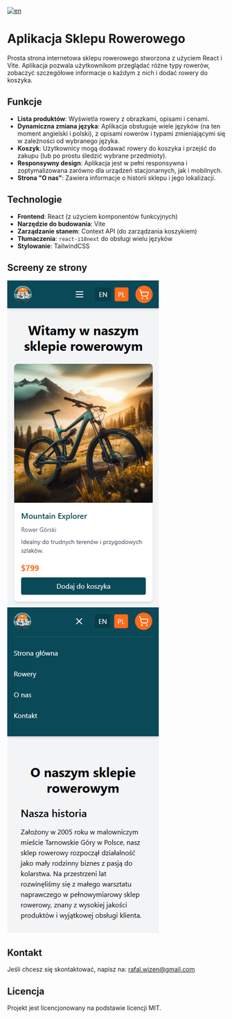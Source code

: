 [![en](https://img.shields.io/badge/lang-en-blue.svg)](https://github.com/rafalwizen/bike-shop/blob/master/README.md)
# Aplikacja Sklepu Rowerowego

Prosta strona internetowa sklepu rowerowego stworzona z użyciem React i Vite. Aplikacja pozwala użytkownikom przeglądać różne typy rowerów, zobaczyć szczegółowe informacje o każdym z nich i dodać rowery do koszyka.

## Funkcje

- **Lista produktów**: Wyświetla rowery z obrazkami, opisami i cenami.
- **Dynamiczna zmiana języka**: Aplikacja obsługuje wiele języków (na ten moment angielski i polski), z opisami rowerów i typami zmieniającymi się w zależności od wybranego języka.
- **Koszyk**: Użytkownicy mogą dodawać rowery do koszyka i przejść do zakupu (lub po prostu śledzić wybrane przedmioty).
- **Responsywny design**: Aplikacja jest w pełni responsywna i zoptymalizowana zarówno dla urządzeń stacjonarnych, jak i mobilnych.
- **Strona "O nas"**: Zawiera informacje o historii sklepu i jego lokalizacji.

## Technologie

- **Frontend**: React (z użyciem komponentów funkcyjnych)
- **Narzędzie do budowania**: Vite
- **Zarządzanie stanem**: Context API (do zarządzania koszykiem)
- **Tłumaczenia**: `react-i18next` do obsługi wielu języków
- **Stylowanie**: TailwindCSS

## Screeny ze strony
![Screen 1](screenshots/bikes_pl_screenshot.jpg)
![Screen 2](screenshots/about_pl_screenshot.jpg)

## Kontakt
Jeśli chcesz się skontaktować, napisz na: [rafal.wizen@gmail.com](mailto:rafal.wizen@gmail.com)

## Licencja
Projekt jest licencjonowany na podstawie licencji MIT.
